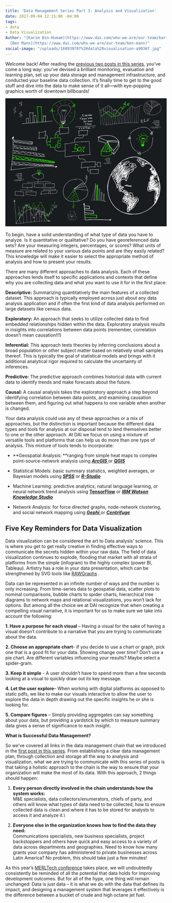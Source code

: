 ```yaml
---
title: 'Data Management Series Part 3: Analysis and Visualization'
date: 2017-09-04 12:15:00 -04:00
tags:
- data
- Data Visualization
Author: "[Karim Bin-Humam](https://www.dai.com/who-we-are/our-team/karim-bin-humam);
  [Ben Mann](https://www.dai.com/who-we-are/our-team/ben-mann)"
social-image: "/uploads/160939707%20data%20visualisation-a9036f.jpg"
---
```


Welcome back! After reading the [previous two posts in this series](https://dai-global-digital.com/tags/?tag=data-management-series), you’ve come a long way: you’ve devised a brilliant monitoring, evaluation and learning plan, set up your data storage and management infrastructure, and conducted your baseline data collection. It’s finally time to get to the good stuff and dive into the data to make sense of it all—with eye-popping graphics worth of downtown billboards!

![160939707 data visualisation.jpg](/uploads/160939707%20data%20visualisation.jpg)

<!--more-->

To begin, have a solid understanding of what type of data you have to analyze. Is it quantitative or qualitative? Do you have georeferenced data sets? Are your measuring integers, percentages, or scores? What units of measure are related to your various data points and are they easily related? This knowledge will make it easier to select the appropriate method of analysis and how to present your results.

There are many different approaches to data analysis. Each of these approaches lends itself to specific applications and contexts that define why you are collecting data and what you want to use it for in the first place:

**Descriptive:** Summarizing quantitatively the main features of a collected dataset. This approach is typically employed across just about any data analysis application and if often the first kind of data analysis performed on large datasets like census data.

**Exploratory:** An approach that seeks to utilize collected data to find embedded relationships hidden within the data. Exploratory analysis results in insights into correlations between data points (remember, correlation doesn’t mean causation!!!)

**Inferential:** This approach tests theories by inferring conclusions about a broad population or other subject matter based on relatively small samples thereof. This is typically the goal of statistical models and brings with it additional analytical rigor required to calculate the uncertainty of inferences.

**Predictive:** The predictive approach combines historical data with current data to identify trends and make forecasts about the future.

**Causal:** A causal analysis takes the exploratory approach a step beyond identifying correlation between data points, and examining causation between them, and figuring out what happens to one variable when another is changed.

Your data analysis could use any of these approaches or a mix of approaches, but the distinction is important because the different data types and tools for analysis at our disposal tend to lend themselves better to one or the other approach. At DAI we focus on using a mixture of versatile tools and platforms that can help us do more than one type of analysis. This mixture of tools tends to incorporate:

* \*\*Geospatial Analysis: \*\*ranging from simple heat maps to complex point-source-network analysis using ***[ArcGIS](http://www.arcgis.com/features/index.html)***[ ](http://www.arcgis.com/features/index.html)or ***[QGIS](https://dai-global-digital.com/open-source-series-spatial-analysis-with-qgis.html)***

* Statistical Models: basic summary statistics, weighted averages, or Bayesian models using ***[SPSS](https://www.ibm.com/analytics/us/en/technology/spss/)*** or ***[R-Studio](https://www.rstudio.com/)***

* Machine Learning: predictive analytics, natural language learning, or neural network trend analysis using **[TensorFlow](https://www.tensorflow.org/)** or ***[IBM Watson Knowledge Studio](https://www.ibm.com/watson/)***

* Network Analysis: for force directed graphs, node-network clustering, and social network mapping using ***[Gephi](https://gephi.org/)***[ ](https://gephi.org/)or ***[Centrifuge](http://centrifugesystems.com/)***

## Five Key Reminders for Data Visualization

Data visualization can be considered the art to Data analysis’ science. This is where you get to get really creative in finding effective ways to communicate the secrets hidden within your raw data. The field of data visualization continues to explode, flooding that market with all strata of platforms from the simple (infogram) to the highly complex (power BI, Tableau). Artistry has a role in your data presentation, which can be strengthened by SVG tools like [RAWGraphs](http://rawgraphs.io/) .

Data can be represented in an infinite number of ways and the number is only increasing. From time-series data to geospatial data, scatter plots to nominal comparisons, bubble charts to spider charts, hierarchical tree diagrams to network maps and relational visualizations, you won’t lack for options. But among all the choice we at DAI recognize that when creating a compelling visual narrative, it is important for us to make sure we take into account the following:

**1. Have a purpose for each visual** – Having a visual for the sake of having a visual doesn’t contribute to a narrative that you are trying to communicate about the data.

**2. Choose an appropriate chart**- If you decide to use a chart or graph, pick one that is a good fit for your data. Showing change over time? Don’t use a pie chart. Are different variables influencing your results? Maybe select a spider-gram.

**3. Keep it simple** - A user shouldn’t have to spend more than a few seconds looking at a visual to quickly draw out its key message.

**4. Let the user explore**– When working with digital platforms as opposed to static pdfs, we like to make our visuals interactive to allow the user to explore the data in depth drawing out the specific insights he or she is looking for.

**5. Compare figures** – Simply providing aggregates can say something about your data, but providing a yardstick by which to measure summary data gives a sense of significance to each insight.

**What is Successful Data Management?**

So we’ve covered all links in the data management chain that we introduced in the [first post in this series](https://dai-global-digital.com/data-management-series-planning-and-collecting-part-1.html). From establishing a clear data management plan, through collection and storage all the way to analysis and visualization, what we are trying to communicate with this series of posts is that taking a holistic approach to the chain is the way to ensure that your organization will make the most of its data. With this approach, 2 things should happen:

1. **Every person directly involved in the chain understands how the system works:**\
   M&E specialists, data collectors/enumerators, chiefs of party, and others will know what types of data need to be collected, how to ensure collected data is clean and where it has to be stored for analysts to access it and analyze it.\\

2. **Everyone else in the organization knows how to find the data they need:**\
   Communications specialists, new business specialists, project backstoppers and others have quick and easy access to a variety of data across departments and geographies. Need to know how many grants your company has administered to private businesses across Latin America? No problem, this should take just a few minutes!

As this year’s [MERLTech conference](http://merltech.org/) takes place, we will undoubtedly consistently be reminded of all the potential that data holds for improving development outcomes. But for all of the hype, one thing will remain unchanged: Data is just data – it is what we do with the data that defines its impact, and designing a management system that leverages it effectively is the difference between a bucket of crude and high octane jet fuel.